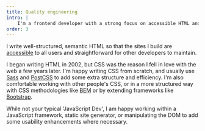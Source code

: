 ```yaml
---
title: Quality engineering
intro: |
    I'm a frontend developer with a strong focus on accessible HTML and CSS and some JavaScript enhancements to improve usability.
order: 3
---
```


I write well-structured, semantic HTML so that the sites I build are [accessible](/skills/accessibility) to all users and straightforward for other developers to maintain.

I began writing HTML in 2002, but CSS was the reason I fell in love with the web a few years later. I'm happy writing CSS from scratch, and usually use [Sass](https://sass-lang.com/) and [PostCSS](https://postcss.org/) to add some extra structure and efficiency. I'm also comfortable working with other people's CSS, or in a more structured way with CSS methodologies like [BEM](//getbem.com/) or by extending frameworks like [Bootstrap](https://getbootstrap.com/).

While not your typical 'JavaScript Dev', I am happy working within a JavaScript framework, static site generator, or manipulating the DOM to add some usability enhancements where necessary.
